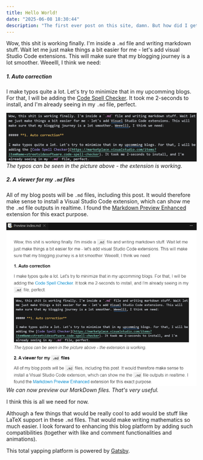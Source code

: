 ```yaml
---
title: Hello World!
date: "2025-06-08 18:30:44"
description: "The first ever post on this site, damn. But how did I get this up and running? What are my plans with it? What now?"
---
```


Wow, this shit is working finally. I'm inside a `.md` file and writing markdown stuff. Wait let me just make things a bit easier for me - let's add visual Studio Code extensions. This will make sure that my blogging journey is a lot smoother. Weeelll, I think we need:

##### **1. Auto correction** 

I make typos quite a lot. Let's try to minimize that in my upcomming blogs. For that, I will be adding the [Code Spell Checker](https://marketplace.visualstudio.com/items?itemName=streetsidesoftware.code-spell-checker). It took me 2-seconds to install, and I'm already seeing in my `.md` file, perfect. 

![A picture of the typos in my md file.](./showingTypos.png)*The typos can be seen in the picture above - the extension is working.*

##### **2. A viewer for my `.md` files**
All of my blog posts will be `.md` files, including this post. It would therefore make sense to install a Visual Studio Code extension, which can show me the `.md` file outputs in realtime. I found the [Markdown Preview Enhanced](https://marketplace.visualstudio.com/items?itemName=shd101wyy.markdown-preview-enhanced) extension for this exact purpose. 

![A picture of the typos in my md file.](./mdPreview.png)*We can now preview our MarkDown files. That's very useful.*


I think this is all we need for now. 

Although a few things that would be really cool to add would be stuff like LaTeX support in these `.md` files. That would make writing mathematics so much easier. I look forward to enhancing this blog platform by adding such compatibilities (together with like and comment functionalities and animations).

This total yapping platform is powered by [Gatsby](https://www.gatsbyjs.com/). 